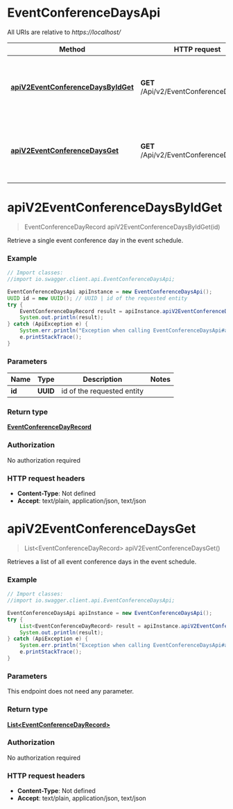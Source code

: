 # EventConferenceDaysApi

All URIs are relative to *https://localhost/*

Method | HTTP request | Description
------------- | ------------- | -------------
[**apiV2EventConferenceDaysByIdGet**](EventConferenceDaysApi.md#apiV2EventConferenceDaysByIdGet) | **GET** /Api/v2/EventConferenceDays/{Id} | Retrieve a single event conference day in the event schedule.
[**apiV2EventConferenceDaysGet**](EventConferenceDaysApi.md#apiV2EventConferenceDaysGet) | **GET** /Api/v2/EventConferenceDays | Retrieves a list of all event conference days in the event schedule.


<a name="apiV2EventConferenceDaysByIdGet"></a>
# **apiV2EventConferenceDaysByIdGet**
> EventConferenceDayRecord apiV2EventConferenceDaysByIdGet(id)

Retrieve a single event conference day in the event schedule.

### Example
```java
// Import classes:
//import io.swagger.client.api.EventConferenceDaysApi;

EventConferenceDaysApi apiInstance = new EventConferenceDaysApi();
UUID id = new UUID(); // UUID | id of the requested entity
try {
    EventConferenceDayRecord result = apiInstance.apiV2EventConferenceDaysByIdGet(id);
    System.out.println(result);
} catch (ApiException e) {
    System.err.println("Exception when calling EventConferenceDaysApi#apiV2EventConferenceDaysByIdGet");
    e.printStackTrace();
}
```

### Parameters

Name | Type | Description  | Notes
------------- | ------------- | ------------- | -------------
 **id** | **UUID**| id of the requested entity |

### Return type

[**EventConferenceDayRecord**](EventConferenceDayRecord.md)

### Authorization

No authorization required

### HTTP request headers

 - **Content-Type**: Not defined
 - **Accept**: text/plain, application/json, text/json

<a name="apiV2EventConferenceDaysGet"></a>
# **apiV2EventConferenceDaysGet**
> List&lt;EventConferenceDayRecord&gt; apiV2EventConferenceDaysGet()

Retrieves a list of all event conference days in the event schedule.

### Example
```java
// Import classes:
//import io.swagger.client.api.EventConferenceDaysApi;

EventConferenceDaysApi apiInstance = new EventConferenceDaysApi();
try {
    List<EventConferenceDayRecord> result = apiInstance.apiV2EventConferenceDaysGet();
    System.out.println(result);
} catch (ApiException e) {
    System.err.println("Exception when calling EventConferenceDaysApi#apiV2EventConferenceDaysGet");
    e.printStackTrace();
}
```

### Parameters
This endpoint does not need any parameter.

### Return type

[**List&lt;EventConferenceDayRecord&gt;**](EventConferenceDayRecord.md)

### Authorization

No authorization required

### HTTP request headers

 - **Content-Type**: Not defined
 - **Accept**: text/plain, application/json, text/json

